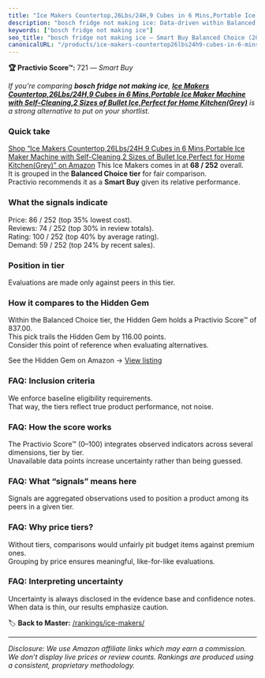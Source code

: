 ```yaml
---
title: "Ice Makers Countertop,26Lbs/24H,9 Cubes in 6 Mins,Portable Ice Maker Machine with Self-Cleaning,2 Sizes of Bullet Ice,Perfect for Home Kitchen(Grey)"
description: "bosch fridge not making ice: Data-driven within Balanced Choice ranking using the Practivio Score™. Positioned by quality, value, demand, findability, momentum."
keywords: ["bosch fridge not making ice"]
seo_title: "bosch fridge not making ice — Smart Buy Balanced Choice (2025)"
canonicalURL: "/products/ice-makers-countertop26lbs24h9-cubes-in-6-minsportable-ice-maker-machine-with-self-cleaning2-sizes-of-bullet-iceperfect-for-home-kitchengrey-B0DFH486G4/"
---
```


**🏆 Practivio Score™:** 721 — _Smart Buy_


*If you're comparing **bosch fridge not making ice**, **[Ice Makers Countertop,26Lbs/24H,9 Cubes in 6 Mins,Portable Ice Maker Machine with Self-Cleaning,2 Sizes of Bullet Ice,Perfect for Home Kitchen(Grey)](https://www.amazon.com/dp/B0DFH486G4?tag=practivio-20)** is a strong alternative to put on your shortlist.*
### Quick take
[Shop “Ice Makers Countertop,26Lbs/24H,9 Cubes in 6 Mins,Portable Ice Maker Machine with Self-Cleaning,2 Sizes of Bullet Ice,Perfect for Home Kitchen(Grey)” on Amazon](https://www.amazon.com/dp/B0DFH486G4?tag=practivio-20)
This Ice Makers comes in at **68 / 252** overall.  
It is grouped in the **Balanced Choice tier** for fair comparison.  
Practivio recommends it as a **Smart Buy** given its relative performance.

### What the signals indicate
Price: 86 / 252 (top 35% lowest cost).  
Reviews: 74 / 252 (top 30% in review totals).  
Rating: 100 / 252 (top 40% by average rating).  
Demand: 59 / 252 (top 24% by recent sales).

### Position in tier
Evaluations are made only against peers in this tier.

### How it compares to the Hidden Gem
Within the Balanced Choice tier, the Hidden Gem holds a Practivio Score™ of 837.00.  
This pick trails the Hidden Gem by 116.00 points.  
Consider this point of reference when evaluating alternatives.  

See the Hidden Gem on Amazon → [View listing](https://www.amazon.com/dp/B0C32SGKMJ?tag=practivio-20)

### FAQ: Inclusion criteria
We enforce baseline eligibility requirements.  
That way, the tiers reflect true product performance, not noise.

### FAQ: How the score works
The Practivio Score™ (0–100) integrates observed indicators across several dimensions, tier by tier.  
Unavailable data points increase uncertainty rather than being guessed.

### FAQ: What “signals” means here
Signals are aggregated observations used to position a product among its peers in a given tier.

### FAQ: Why price tiers?
Without tiers, comparisons would unfairly pit budget items against premium ones.  
Grouping by price ensures meaningful, like-for-like evaluations.

### FAQ: Interpreting uncertainty
Uncertainty is always disclosed in the evidence base and confidence notes.  
When data is thin, our results emphasize caution.


🏷️ **Back to Master:** [/rankings/ice-makers/](/rankings/ice-makers/)

---
_Disclosure: We use Amazon affiliate links which may earn a commission. We don’t display live prices or review counts. Rankings are produced using a consistent, proprietary methodology._
